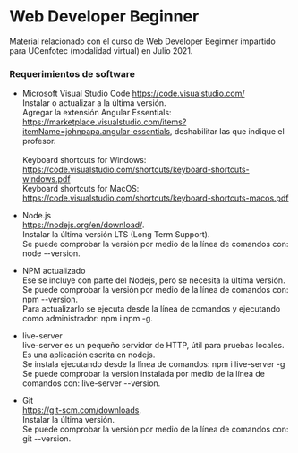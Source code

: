 # Web Developer Beginner
Material relacionado con el curso de Web Developer Beginner impartido para UCenfotec (modalidad virtual) en Julio 2021.

### Requerimientos de software
* Microsoft Visual Studio Code https://code.visualstudio.com/
 <br/>Instalar o actualizar a la última versión.
 <br/>Agregar la extensión Angular Essentials: https://marketplace.visualstudio.com/items?itemName=johnpapa.angular-essentials, deshabilitar las que indique el profesor.
 <br/><br/>Keyboard shortcuts for Windows: https://code.visualstudio.com/shortcuts/keyboard-shortcuts-windows.pdf
 <br/>Keyboard shortcuts for MacOS: https://code.visualstudio.com/shortcuts/keyboard-shortcuts-macos.pdf
	
* Node.js
 <br/>https://nodejs.org/en/download/.
 <br/>Instalar la última versión LTS (Long Term Support).
 <br/>Se puede comprobar la versión por medio de la línea de comandos con: node --version.
	
* NPM actualizado
 <br/>Ese se incluye con parte del Nodejs, pero se necesita la última versión.
 <br/>Se puede comprobar la versión por medio de la línea de comandos con: npm --version.
 <br/>Para actualizarlo se ejecuta desde la línea de comandos y ejecutando como administrador: npm i npm -g.
 
* live-server
 <br>live-server es un pequeño servidor de HTTP, útil para pruebas locales. Es una aplicación escrita en nodejs.
 <br>Se instala ejecutando desde la línea de comandos: npm i live-server -g
 <br/>Se puede comprobar la versión instalada por medio de la línea de comandos con: live-server --version.
 
 * Git
 <br/>https://git-scm.com/downloads.
 <br/>Instalar la última versión.
 <br/>Se puede comprobar la versión por medio de la línea de comandos con: git --version.
